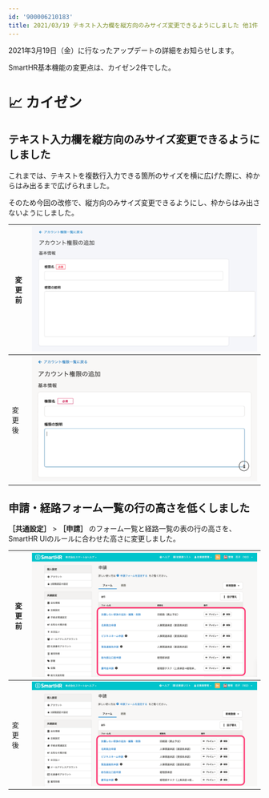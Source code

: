 ```yaml
---
id: '900006210183'
title: 2021/03/19 テキスト入力欄を縦方向のみサイズ変更できるようにしました 他1件
---
```

2021年3月19日（金）に行なったアップデートの詳細をお知らせします。

SmartHR基本機能の変更点は、カイゼン2件でした。

# 📈 カイゼン

## テキスト入力欄を縦方向のみサイズ変更できるようにしました

これまでは、テキストを複数行入力できる箇所のサイズを横に広げた際に、枠からはみ出るまで広げられました。

そのため今回の改修で、縦方向のみサイズ変更できるようにし、枠からはみ出さないようにしました。

| 変更前 | ![__________2020-12-25_18_59_05.png](./__________2020-12-25_18_59_05.png) |
| --- | --- |
| 変更後 | ![__________2021-03-23_10_32_06.png](./__________2021-03-23_10_32_06.png) |

## 申請・経路フォーム一覧の行の高さを低くしました

 **［共通設定］**  \>  **［申請］** のフォーム一覧と経路一覧の表の行の高さを、SmartHR UIのルールに合わせた高さに変更しました。

| 変更前 | ![__________2021-03-19_17_01_38.png](./__________2021-03-19_17_01_38.png) |
| --- | --- |
| 変更後 | ![__________2021-03-23_10_40_34.png](./__________2021-03-23_10_40_34.png) |
